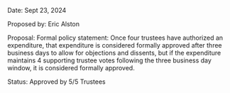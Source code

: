 Date: Sept 23, 2024

Proposed by: Eric Alston

Proposal: Formal policy statement: Once four trustees have authorized an expenditure, that expenditure is considered formally approved after three business days to allow for objections and dissents, but if the expenditure maintains 4 supporting trustee votes following the three business day window, it is considered formally approved.

Status: Approved by 5/5 Trustees
